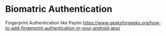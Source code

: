 # Biomatric Authentication
Fingerprint Authentication like Paytm
https://www.geeksforgeeks.org/how-to-add-fingerprint-authentication-in-your-android-app/
